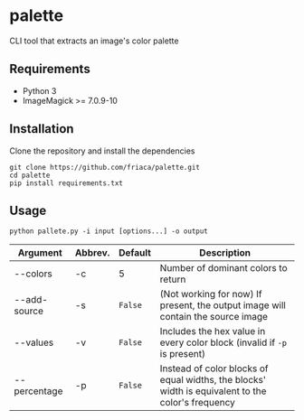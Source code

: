 # palette
CLI tool that extracts an image's color palette

## Requirements 

- Python 3
- ImageMagick >= 7.0.9-10

## Installation 

Clone the repository and install the dependencies

```
git clone https://github.com/friaca/palette.git
cd palette
pip install requirements.txt
```

## Usage

```python pallete.py -i input [options...] -o output```

| Argument | Abbrev. | Default | Description |
| ---    | ---     | ---     | ---         |
| --colors| -c     | 5       | Number of dominant colors to return |
| --add-source | -s | `False` | (Not working for now) If present, the output image will contain the source image |
| --values | -v    | `False` | Includes the hex value in every color block (invalid if `-p` is present) |
| --percentage | -p  | `False` | Instead of color blocks of equal widths, the blocks' width is equivalent to the color's frequency |